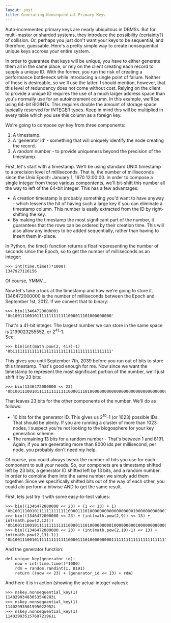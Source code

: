 ```yaml
---
layout: post
title: Generating Nonsequential Primary Keys
---
```



Auto-incremented primary keys are nearly ubiquitous in DBMSs.  But for multi-master or sharded systems, they introduce the possibility (certainty?) of collision.   Or, perhaps you just don't want your keys to be sequential, and therefore, guessable.  Here's a pretty simple way to create nonsequential unique keys accross your entire system.
<!--more-->
In order to guarantee that keys will be unique, you have to either generate them all in the same place, or rely on the client creating each record to supply a unique ID.  With the former, you run the risk of creating a performance bottleneck while introducing a single point of failure.  Neither of these is desireable, so we'll use the latter.  I should mention, however, that this level of redundancy does not come without cost.  Relying on the client to provide a unique ID requires the use of a much larger address space than you's normally use for an autoincrement column.  In this example, we'll be using 64-bit BIGINTs.  This requires double the amount of storage space typically reserved for INTEGER types.  Keep in mind this will be multiplied in every table which you use this column as a foreign key.

We're going to compose oyr key from three components:

1. A timestamp.
2. A 'generator id' - something that will uniquely identify the node creating the record.
3. A random number - to provide uniqueness beyond the precision of the timestamp.

First, let's start with a timestamp.  We'll be using standard UNIX timestamp to a precision level of milliseconds.  That is, the number of milliseconds since the Unix Epoch:  January 1, 1970 12:00:00.  In order to compose a single integer from these various compontents, we'll bit-shift this number all the way to left of the 64-bit integer.  This has a few advantages:

* A creation timestamp is probably something you'd want to have anyway - which lessens the hit of having such a large key if you can eliminate a timestamp column.  This number is easily extracted from the ID by right-shifting the key.
* By making the timestamp the most significant part of the number, it guarantees that the rows can be ordered by their creation time.  This will also allow any indexes to be added sequentially, rather than having to insert them in-place.

In Python, the time() function returns a float reperesenting the number of seconds since the Epoch, so to get the number of milliseconds as an integer:

<pre><code class="python" style="font-size:.9em">>>> int(time.time()*1000)
1347927116156</code></pre>

Of course, YMMV...

Now let's take a look at the timestamp and how we're going to store it.  1346472000000 is the number of milliseconds between the Epoch and September 1st, 2012.  If we convert that to binary:

<pre><code class="python" style="font-size:.9em">>>> bin(1346472000000)
'0b10011100101111111111111000011101000000000'</code></pre>

That's a 41-bit integer.  The largest number we can store in the same space is 2199023255552, or 2<sup>41</sup>-1.  
See:

<pre><code class="python" style="font-size:.9em">>>> bin(int(math.pow(2, 41))-1)
'0b11111111111111111111111111111111111111111'</code></pre>

This gives you until September 7th, 2039 before you run out of bits to store this timestamp.  That's good enough for me.  Now since we want the timestamp to represent the most significant portion of the number, we'll just shift it by 23 bits:

<pre><code class="python" style="font-size:.9em">>>> bin(1346472000000 << 23)
'0b1001110010111111111111100001110100000000000000000000000000000000'</code></pre>

That leaves 23 bits for the other components of the number.  We'll do as follows:

* 10 bits for the generator ID.  This gives us 2<sup>10</sup>-1 (or 1023) possible IDs.  That should be plenty.  If you are running a cluster of more than 1023 nodes, I suspect you're not looking to the blogosphere for your key generation scheme.
* The remaining 13 bits for a random number - That's between 1 and 8191.  Again; if you are generating more than 8000 ids per millisecond, per node, you probably don't need _my_ help.

Of course, you could always tweak the number of bits you use for each component to suit your needs.  So, our componets are a  timestamp shifted left by 23 bits, a generator ID shifted left by 13 bits, and a random number.  In order to combine them into the same number we simply add them together. Since we specifically shifted bits out of the way of each other, you could alo perform a bitwise AND to get the same result.

First, lets just try it with some easy-to-test values:

<pre><code class="python" style="font-size:.9em">>>> bin((1346472000000 << 23) + (1 << 13) + 1)
'0b1001110010111111111111100001110100000000000000000010000000000001'
>>> bin((1346472000000 << 23) + (int(math.pow(2,9)) << 13) + int(math.pow(2,12)))
'0b1001110010111111111111100001110100000000010000000001000000000000'
>>> bin((1346472000000 << 23) + (int(math.pow(2,10)-1) << 13) + int(math.pow(2,13)-1))
'0b1001110010111111111111100001110100000000011111111111111111111111'</code></pre>

And the generator function:

<pre><code class="python" style="font-size:.9em">def unique_key(generator_id):
	now = int(time.time()*1000)
	rdm = random.randint(1, 8191)
	return ((now << 23) + (generator_id << 13) + rdm)</code></pre>

And here it is in action (showing the actual integer values):
<pre><code class="python" style="font-size:.9em">>>> nskey.nonsequential_key(1)
11402993483053546203L
>>> nskey.nonsequential_key(1)
11402993501995022952L
>>> nskey.nonsequential_key(1)
11402993515760721961L</code></pre>

